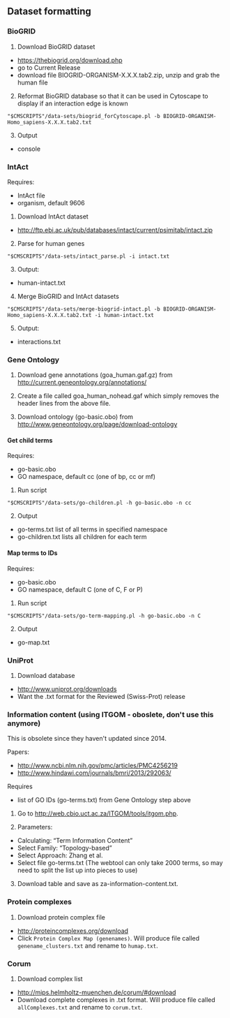 ## Dataset formatting

### BioGRID

1. Download BioGRID dataset
* https://thebiogrid.org/download.php
* go to Current Release
* download file BIOGRID-ORGANISM-X.X.X.tab2.zip, unzip and grab the human file

2. Reformat BioGRID database so that it can be used in Cytoscape to display if an interaction edge is known
```
"$CMSCRIPTS"/data-sets/biogrid_forCytoscape.pl -b BIOGRID-ORGANISM-Homo_sapiens-X.X.X.tab2.txt
```

3. Output
* console

### IntAct

Requires:
* IntAct file
* organism, default 9606

1. Download IntAct dataset
* http://ftp.ebi.ac.uk/pub/databases/intact/current/psimitab/intact.zip

2. Parse for human genes
```
"$CMSCRIPTS"/data-sets/intact_parse.pl -i intact.txt
```

3. Output:
* human-intact.txt

4. Merge BioGRID and IntAct datasets
```
"$CMSCRIPTS"/data-sets/merge-biogrid-intact.pl -b BIOGRID-ORGANISM-Homo_sapiens-X.X.X.tab2.txt -i human-intact.txt
```

5. Output:
* interactions.txt

### Gene Ontology

1. Download gene annotations (goa_human.gaf.gz) from http://current.geneontology.org/annotations/

2. Create a file called goa_human_nohead.gaf which simply removes the header lines from the above file.

3. Download ontology (go-basic.obo) from http://www.geneontology.org/page/download-ontology

#### Get child terms

Requires:
* go-basic.obo
* GO namespace, default cc (one of bp, cc or mf)

1. Run script
```
"$CMSCRIPTS"/data-sets/go-children.pl -h go-basic.obo -n cc
```

2. Output
* go-terms.txt list of all terms in specified namespace
* go-children.txt lists all children for each term

#### Map terms to IDs

Requires:
* go-basic.obo
* GO namespace, default C (one of C, F or P)

1. Run script
```
"$CMSCRIPTS"/data-sets/go-term-mapping.pl -h go-basic.obo -n C
```

2. Output
* go-map.txt

### UniProt

1. Download database
* http://www.uniprot.org/downloads
* Want the .txt format for the Reviewed (Swiss-Prot) release

### Information content (using ITGOM - oboslete, don't use this anymore)

This is obsolete since they haven't updated since 2014.

Papers:
* http://www.ncbi.nlm.nih.gov/pmc/articles/PMC4256219
* http://www.hindawi.com/journals/bmri/2013/292063/

Requires
* list of GO IDs (go-terms.txt) from Gene Ontology step above

1. Go to http://web.cbio.uct.ac.za/ITGOM/tools/itgom.php.

2. Parameters:
* Calculating: “Term Information Content”
* Select Family: “Topology-based”
* Select Approach: Zhang et al.
* Select file go-terms.txt (The webtool can only take 2000 terms, so may need to split the list up into pieces to use)

3. Download table and save as za-information-content.txt.

### Protein complexes

1. Download protein complex file
* http://proteincomplexes.org/download
* Click `Protein Complex Map (genenames)`. Will produce file called `genename_clusters.txt` and rename to `humap.txt`.

### Corum

1. Download complex list
* http://mips.helmholtz-muenchen.de/corum/#download
* Download complete complexes in .txt format. Will produce file called `allComplexes.txt` and rename to `corum.txt`.


